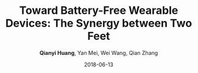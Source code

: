 ---
title: "Toward Battery-Free Wearable Devices: The Synergy between Two Feet"
collection: publications
permalink: "/publication/2018-06-13"
excerpt: "Recent years have witnessed the prevalence of wearable devices. Wearable devices are intelligent and multifunctional, but they rely heavily on batteries. This greatly limits their application scope, where replacement of battery or recharging is challenging or inconvenient. We note that wearable devices have the opportunity to harvest energy from human motion, as they are worn by the users as long as being functioning. In this article, we propose a battery-free sensing platform for wearable devices in the form factor of shoes. It harvests the kinetic energy from walking or running to supply devices with power for sensing, processing, and wireless communication, covering all the functionalities of commercial wearable devices. We achieve this goal by enabling the whole system running on the harvested energy from two feet. Each foot performs separate tasks and two feet are coordinated by ambient backscatter …"
date: "2018-06-13"
venue: "ACM Transactions on Cyber-Physical Systems 2 (3), 1-18, 2018"
paperurl: "https://huangqy7.github.io/Paper/HMW+TCPS.pdf"
author: "<strong>Qianyi Huang</strong>, Yan Mei, Wei Wang, Qian Zhang"
poster:
remark:
external_url: "https://dl.acm.org/doi/10.1145/3185503"
---